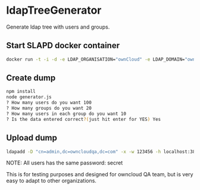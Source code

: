 # ldapTreeGenerator
Generate ldap tree with users and groups. 

## Start SLAPD docker container
```bash
docker run -t -i -d -e LDAP_ORGANISATION="ownCloud" -e LDAP_DOMAIN="owncloudqa.com" -e LDAP_ADMIN_PASSWORD="123456" -p 389:389 osixia/openldap:latest
```

## Create dump
```bash
npm install
node generator.js
? How many users do you want 100
? How many groups do you want 20
? How many users in each group do you want 10
? Is the data entered correct?(just hit enter for YES) Yes
```

## Upload dump
```bash
ldapadd -D "cn=admin,dc=owncloudqa,dc=com" -x -w 123456 -h localhost:389 -f dump.ldif
```

NOTE: All users has the same password: secret

This is for testing purposes and designed for owncloud QA team, but is very easy to adapt to other organizations.
